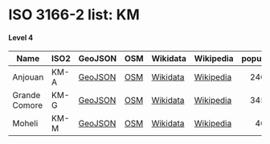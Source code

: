# ISO 3166-2 list: KM


#### Level 4
Name | ISO2 | GeoJSON | OSM | Wikidata | Wikipedia | population 
--- | --- | --- | --- | --- | --- | --: 
Anjouan | KM-A | [GeoJSON](../../geojson/q8/iso2/KM/KM-A.geojson) | [OSM](https://www.openstreetmap.org/relation/2955050) | [Wikidata](https://www.wikidata.org/wiki/Q231324) | [Wikipedia](http://en.wikipedia.org/wiki/ar%3A%D8%A3%D9%86%D8%AC%D9%88%D8%A7%D9%86) | 240,000
Grande Comore | KM-G | [GeoJSON](../../geojson/q8/iso2/KM/KM-G.geojson) | [OSM](https://www.openstreetmap.org/relation/2955051) | [Wikidata](https://www.wikidata.org/wiki/Q244978) | [Wikipedia](http://en.wikipedia.org/wiki/ar%3A%D8%A7%D9%84%D9%82%D9%85%D8%B1%20%D8%A7%D9%84%D9%83%D8%A8%D8%B1%D9%89) | 345,000
Moheli | KM-M | [GeoJSON](../../geojson/q8/iso2/KM/KM-M.geojson) | [OSM](https://www.openstreetmap.org/relation/2955018) | [Wikidata](https://www.wikidata.org/wiki/Q271797) | [Wikipedia](http://en.wikipedia.org/wiki/ar%3A%D9%85%D9%88%D9%87%D9%8A%D9%84%D9%8A) | 40,000
